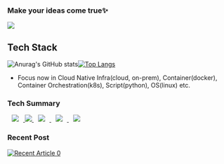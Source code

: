 ### Make your ideas come true✨

<a href="https://github.com/hayleyshim"><img src="https://hits.seeyoufarm.com/api/count/incr/badge.svg?url=https%3A%2F%2Fgithub.com%2FAlpoxDev"/></a>                        

## Tech Stack
![Anurag's GitHub stats](https://github-readme-stats.vercel.app/api?username=Hayleyshim&show_icons=true&theme=Gradient)[![Top Langs](https://github-readme-stats.vercel.app/api/top-langs/?username=hayleyshim&layout=compact)](https://github.com/anuraghazra/github-readme-stats)

- Focus now in Cloud Native Infra(cloud, on-prem), Container(docker), Container Orchestration(k8s), Script(python), OS(linux) etc. 

### Tech Summary
<a href="https://medium.com/techblog-hayleyshim">
    <img 
        src="https://img.shields.io/static/v1?label=&message=Medium(active)&color=white"
        style="height : auto; margin-left : 10px; margin-right : 10px;"/>
</a> 

<a href="https://www.youtube.com/channel/UCJ7kzwK2Ww32Tkpoe-hMNcg">
 <img src="https://img.shields.io/badge/Youtube(preparing)-ff0000?style=flat-square&logo=youtube"/>
</a>


<a href="https://hayleyshim.github.io/">
    <img 
        src="http://img.shields.io/badge/-Github%20Blog(inactive)-655ced?style=flat&logo=github&link=https://alpox.kr"
        style="height : auto; margin-left : 10px; margin-right : 10px;"/>
</a> 

<a href="https://gettingconnected.tistory.com/">
    <img 
        src="https://img.shields.io/static/v1?label=&message=Tistory(inactive)&color=orange"
        style="height : auto; margin-left : 10px; margin-right : 10px;"/>
</a> 

<a href="https://www.facebook.com/yhshim17">
    <img 
        src="https://img.shields.io/badge/facebook-1877f2?style=flat-square&logo=facebook&logoColor=white&link=https://www.facebook.com/yhshim17"
        style="height : auto; margin-left : 10px; margin-right : 10px;"/>
</a> 


### Recent Post
<a target="_blank" href="https://github-readme-medium-recent-article.vercel.app/medium/@hayleyshim/0"><img src="https://github-readme-medium-recent-article.vercel.app/medium/@hayleyshim/0" alt="Recent Article 0"> 

